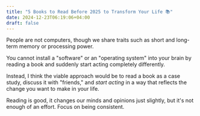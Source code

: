 ```yaml
---
title: "5 Books to Read Before 2025 to Transform Your Life 📚️"
date: 2024-12-23T06:19:06+04:00
draft: false
---
```

People are not computers, though we share traits such as short and long-term memory or processing power.

You cannot install a "software" or an "operating system" into your brain by reading a book and suddenly start acting completely differently.

Instead, I think the viable approach would be to read a book as a case study, discuss it with "friends," and *start acting* in a way that reflects the change you want to make in your life.

Reading is good, it changes our minds and opinions just slightly, but it's not enough of an effort. Focus on being consistent.
